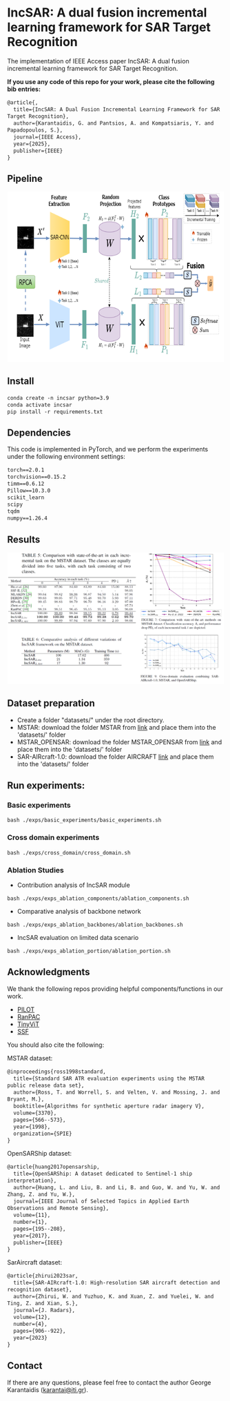 # IncSAR: A dual fusion incremental learning framework for SAR Target Recognition
The implementation of IEEE Access paper IncSAR: A dual fusion incremental learning framework for SAR Target Recognition.

**If you use any code of this repo for your work, please cite the following bib entries:**
```
@article{,
  title={IncSAR: A Dual Fusion Incremental Learning Framework for SAR Target Recognition},
  author={Karantaidis, G. and Pantsios, A. and Kompatsiaris, Y. and Papadopoulos, S.},
  journal={IEEE Access},
  year={2025},
  publisher={IEEE}
}
```
## Pipeline

<img src='images/diagram.png' width='680' height='395'>

## Install
```
conda create -n incsar python=3.9
conda activate incsar
pip install -r requirements.txt
```
## Dependencies 
This code is implemented in PyTorch, and we perform the experiments under the following environment settings:
```
torch==2.0.1
torchvision==0.15.2
timm==0.6.12
Pillow==10.3.0
scikit_learn
scipy
tqdm
numpy==1.26.4
```

## Results
<img src='images/results.png'>

## Dataset preparation
- Create a folder "datasets/" under the root directory.
- MSTAR: download the folder MSTAR from [link](https://itigr-my.sharepoint.com/:f:/g/personal/karantai_iti_gr/EkURhx1iLLZPoLmgp02-v4IBq6AXDQrOw7064ZtjvlrW4A?e=4dt8hb) and place them into the 'datasets/' folder
- MSTAR_OPENSAR: download the folder MSTAR_OPENSAR from [link](https://itigr-my.sharepoint.com/:f:/g/personal/karantai_iti_gr/EkURhx1iLLZPoLmgp02-v4IBq6AXDQrOw7064ZtjvlrW4A?e=4dt8hb) and place them into the 'datasets/' folder
- SAR-AIRcraft-1.0: download the folder AIRCRAFT [link](https://itigr-my.sharepoint.com/:f:/g/personal/karantai_iti_gr/EkURhx1iLLZPoLmgp02-v4IBq6AXDQrOw7064ZtjvlrW4A?e=4dt8hb) and place them into the 'datasets/' folder

## Run experiments: 
### Basic experiments
```
bash ./exps/basic_experiments/basic_experiments.sh
```
### Cross domain experiments
```
bash ./exps/cross_domain/cross_domain.sh
```
### Ablation Studies
- Contribution analysis of IncSAR module
```
bash ./exps/exps_ablation_components/ablation_components.sh
```
- Comparative analysis of backbone network
```
bash ./exps/exps_ablation_backbones/ablation_backbones.sh
```
- IncSAR evaluation on limited data scenario
```
bash ./exps/exps_ablation_portion/ablation_portion.sh
```

## Acknowledgments 
We thank the following repos providing helpful components/functions in our work.
- [PILOT](https://github.com/sun-hailong/LAMDA-PILOT)
- [RanPAC](https://github.com/RanPAC/RanPAC/)
- [TinyViT](https://github.com/wkcn/TinyViT)
- [SSF](https://github.com/dongzelian/SSF)

You should also cite the following:

MSTAR dataset:
```
@inproceedings{ross1998standard,
  title={Standard SAR ATR evaluation experiments using the MSTAR public release data set},
  author={Ross, T. and Worrell, S. and Velten, V. and Mossing, J. and Bryant, M.},
  booktitle={Algorithms for synthetic aperture radar imagery V},
  volume={3370},
  pages={566--573},
  year={1998},
  organization={SPIE}
}
```

OpenSARShip dataset:
```
@article{huang2017opensarship,
  title={OpenSARShip: A dataset dedicated to Sentinel-1 ship interpretation},
  author={Huang, L. and Liu, B. and Li, B. and Guo, W. and Yu, W. and Zhang, Z. and Yu, W.},
  journal={IEEE Journal of Selected Topics in Applied Earth Observations and Remote Sensing},
  volume={11},
  number={1},
  pages={195--208},
  year={2017},
  publisher={IEEE}
}
```

SarAircraft dataset:
```
@article{zhirui2023sar,
  title={SAR-AIRcraft-1.0: High-resolution SAR aircraft detection and recognition dataset},
  author={Zhirui, W. and Yuzhuo, K. and Xuan, Z. and Yuelei, W. and Ting, Z. and Xian, S.},
  journal={J. Radars},
  volume={12},
  number={4},
  pages={906--922},
  year={2023}
}
```

## Contact
If there are any questions, please feel free to contact the author George Karantaidis (karantai@iti.gr).
